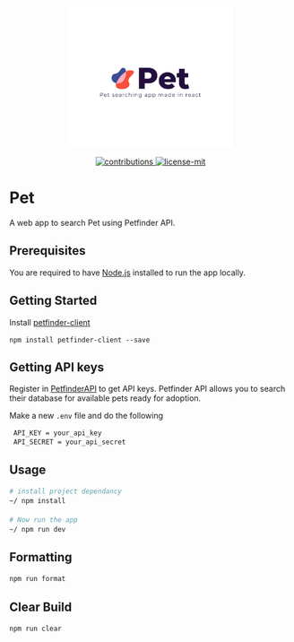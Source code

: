 <p align="center" >
<img src="src/Images/wall.jpg" alt="drawing" style="width:300px;height:250px"/>
</p>

<p align="center">
  <a href="https://github.com/kamranahmedse/githunt">
    <img src="https://img.shields.io/badge/contributions-welcome-brightgreen.svg" alt="contributions" />
  </a>
  <a href="https://github.com/junipdewan/githunt/blob/master/license.md">
    <img src="https://img.shields.io/badge/License-MIT-yellow.svg" alt="license-mit" />
  </a>
</p>


# Pet
A web app to search Pet using Petfinder API.

## Prerequisites

You are required to have [Node.js](https://nodejs.org/) installed to run the app locally.

## Getting Started

Install [petfinder-client](https://www.npmjs.com/package/petfinder-client) 
```
npm install petfinder-client --save
```

## Getting API keys

Register in [PetfinderAPI](https://www.petfinder.com/developers/api-key) to get API keys. Petfinder API allows you to search their database for available pets ready for adoption.

Make a new `.env` file and do the following

```
 API_KEY = your_api_key
 API_SECRET = your_api_secret
```

## Usage

```sh
# install project dependancy
~/ npm install

# Now run the app
~/ npm run dev 

```
## Formatting

```sh
npm run format
```

## Clear Build

```sh
npm run clear
```